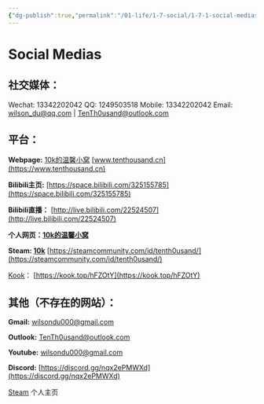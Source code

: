```yaml
---
{"dg-publish":true,"permalink":"/01-life/1-7-social/1-7-1-social-medias/social-medias/"}
---
```


# Social Medias

## 社交媒体：

Wechat: 13342202042
QQ: 1249503518
Mobile: 13342202042
Email: wilson_du@qq.com | TenTh0usand@outlook.com
## 平台：

**Webpage:** [10k的温馨小窝](http://www.tenthousand.cn)
[www.tenthousand.cn](https://www.tenthousand.cn)

**Bilibili主页:**
[https://space.bilibili.com/325155785](https://space.bilibili.com/325155785)

**Bilibili直播：**
[http://live.bilibili.com/22524507](http://live.bilibili.com/22524507)

**个人网页：[10k的温馨小窝](https://www.tenthousand.cn)**

**Steam: [10k](https://steamcommunity.com/id/tenth0usand/)**
[https://steamcommunity.com/id/tenth0usand/](https://steamcommunity.com/id/tenth0usand/)

[Kook](https://kook.top/hFZOtY)：
[https://kook.top/hFZOtY](https://kook.top/hFZOtY)

## 其他（不存在的网站）：

**Gmail:**
wilsondu000@gmail.com

**Outlook:**
TenTh0usand@outlook.com

**Youtube:**
wilsondu000@gmail.com

**Discord:**
[https://discord.gg/nqx2ePMWXd](https://discord.gg/nqx2ePMWXd)

[Steam](https://steamcommunity.com/id/tenth0usand/) 个人主页